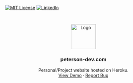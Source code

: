 [![MIT License][license-shield]][license-url]
[![LinkedIn][linkedin-shield]][linkedin-url]

<!-- PROJECT LOGO -->
<br />
<p align="center">
  <a href="./images/undraw_adventure_4hum.png">
    <img src="./images/airplane.png" alt="Logo" width="80" height="80">
  </a>

  <h3 align="center">peterson-dev.com</h3>

  <p align="center">
    Personal/Project website hosted on Heroku.
    <br />
    <a href="http://www.peterson-dev.com">View Demo</a>
    ·
    <a href="https://github.com/peterson-dev/porfolio">Report Bug</a>
  </p>
</p>





<!-- MARKDOWN LINKS & IMAGES -->
[license-shield]: https://img.shields.io/badge/license-MIT-blue.svg?style=flat-square
[license-url]: https://choosealicense.com/licenses/mit
[linkedin-shield]: https://img.shields.io/badge/-LinkedIn-black.svg?style=flat-square&logo=linkedin&colorB=555
[linkedin-url]: https://www.linkedin.com/in/daniel-m-peterson/